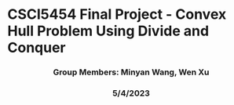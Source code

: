 # CSCI5454 Final Project - Convex Hull Problem Using Divide and Conquer

### <div align="center"> Group Members: Minyan Wang, Wen Xu

### <div align="center"> 5/4/2023
